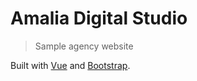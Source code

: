 # Amalia Digital Studio

> Sample agency website

Built with [Vue](https://vuejs.org) and [Bootstrap](https://getbootstrap.com).
